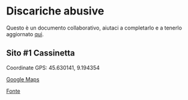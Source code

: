 # Discariche abusive

Questo è un documento collaborativo, aiutaci a completarlo e a tenerlo aggiornato [qui](https://github.com/open-comune/conosci-desio/issues/11).

## Sito #1 Cassinetta

Coordinate GPS: 45.630141, 9.194354

[Google Maps](https://www.google.com/maps/place/45%C2%B037'48.5%22N+9%C2%B011'39.7%22E/@45.630141,9.1921653,17z/data=!3m1!4b1!4m5!3m4!1s0x0:0x0!8m2!3d45.630141!4d9.194354?hl=it)

[Fonte](https://www.facebook.com/groups/823777737638221/permalink/1719557478060238/)
